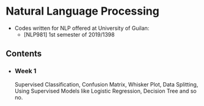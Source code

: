 # Natural Language Processing

* Codes written for NLP offered at University of Guilan:
    * [NLP981] 1st semester of 2019/1398



## Contents

* ### Week 1
  Supervised Classification, Confusion Matrix, Whisker Plot, Data Splitting, Using Supervised Models like Logistic Regression, Decision Tree and so no.
 
 
